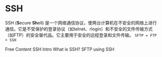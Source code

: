 # SSH

SSH (**S**ecure **Sh**ell) 是一个网络通信协议，使两台计算机在不安全的网络上进行通信。它是不受保护的登录协议（如telnet、rlogin）和不安全的文件传输方式（如FTP）的安全替代品。它主要用于安全的远程登录和文件传输。
`SFTP = FTP + SSH`

<ResourceGroupTitle>Free Content</ResourceGroupTitle>
<BadgeLink badgeText='Read' colorScheme="yellow" href='https://www.baeldung.com/cs/ssh-intro'>SSH Intro</BadgeLink>
<BadgeLink badgeText='Official Website' colorScheme="blue" href='https://www.ssh.com/academy/ssh/protocol'>What is SSH?</BadgeLink>
<BadgeLink badgeText='Read' colorScheme="yellow" href='https://www.goanywhere.com/blog/how-sftp-works'>SFTP using SSH</BadgeLink>